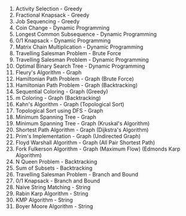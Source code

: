 1. Activity Selection - Greedy
2. Fractional Knapsack - Greedy
3. Job Sequencing - Greedy
4. Coin Change - Dynamic Programming
5. Longest Common Subsequence - Dynamic Programming
6. 0/1 Knapsack - Dynamic Programming
7. Matrix Chain Multiplication - Dynamic Programming
8. Travelling Salesman Problem - Brute Force
9. Travelling Salesman Problem - Dynamic Programming
10. Optimal Binary Search Tree - Dynamic Programming <!-- FIXME: Code right but some error  -->
11. Fleury's Algorithm - Graph <!-- FIXME: -->
12. Hamiltonian Path Problem - Graph (Brute Force)
13. Hamiltonian Path Problem - Graph (Backtracking)
14. Sequential Coloring - Graph (Greedy)
15. m Coloring - Graph (Backtracking)
16. Kahn's Algorithm - Graph (Topological Sort)
17. Topological Sort using DFS - Graph
18. Minimum Spanning Tree - Graph 
19. Minimum Spanning Tree - Graph (Kruskal's Algorithm)
20. Shortest Path Algorithm - Graph (Dijkstra's Algorithm)
21. Prim's Implementation - Graph (Undirected Graph)
22. Floyd Warshall Algorithm - Graph (All Pair Shortest Path)
23. Fork Fulkerson Algorithm - Graph (Maximum Flow) (Edmonds Karp Algorithm)
24. N Queen Problem - Backtracking
25. Sum of Subsets - Backtracking
26. Travelling Salesman Problem - Branch and Bound
27. 0/1 Knapsack - Branch and Bound
28. Naive String Matching - String
29. Rabin Karp Algorithm - String <!-- FIXME: -->
30. KMP Algorithm - String
31. Boyer Moore Algorithm - String <!-- TODO: -->